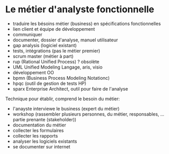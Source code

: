 # Le métier d'analyste fonctionnelle #

- traduire les bésoins métier (business) en spécifications fonctionnelles
- lien client et équipe de développement
- communiquer
- documenter, dossier d'analyse, manuel utilisateur
- gap analysis (logiciel existant)
- tests, intégrations (pas le métier premier)
- scrum master (métier à part)
- rup (Rational Unified Process) ? obsolète
- UML Unified Modeling Langage, aris, visio
- développement OO
- bpmn (Business Process Modeling Notationc)
- hpqc (outil de gestion de tests HP)
- sparx Enterprise Architect, outil pour faire de l'analyse

Technique pour établir, comprend le besoin du métier:
- l'anayste interviewe le business (expert du métier)
- workshop (rassembler plusieurs personnes, du métier, responsables, ... partie prenante (stakeholder))
- documentation du métier
- collecter les formulaires
- collecter les rapports
- analyser les logiciels existants
- se documenter sur internet

